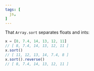 ```yaml
---
tags: [
  js,
]
---
```

That `Array.sort` separates floats and ints:
```js
x = [8, 7.4, 14, 13, 12, 11]
// [ 8, 7.4, 14, 13, 12, 11 ]
x.sort()
// [ 11, 12, 13, 14, 7.4, 8 ]
x.sort().reverse()
// [ 8, 7.4, 14, 13, 12, 11 ]
```